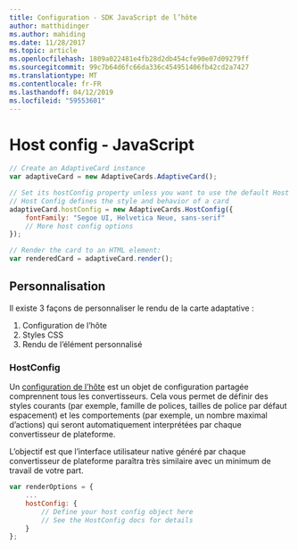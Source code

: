 ```yaml
---
title: Configuration - SDK JavaScript de l’hôte
author: matthidinger
ms.author: mahiding
ms.date: 11/28/2017
ms.topic: article
ms.openlocfilehash: 1809a022481e4fb28d2db454cfe90e07d09279ff
ms.sourcegitcommit: 99c7b64d6fc66da336c454951406fb42cd2a7427
ms.translationtype: MT
ms.contentlocale: fr-FR
ms.lasthandoff: 04/12/2019
ms.locfileid: "59553601"
---
```

# <a name="host-config---javascript"></a>Host config - JavaScript

```js
// Create an AdaptiveCard instance
var adaptiveCard = new AdaptiveCards.AdaptiveCard();

// Set its hostConfig property unless you want to use the default Host Config
// Host Config defines the style and behavior of a card
adaptiveCard.hostConfig = new AdaptiveCards.HostConfig({
    fontFamily: "Segoe UI, Helvetica Neue, sans-serif"
    // More host config options
});

// Render the card to an HTML element:
var renderedCard = adaptiveCard.render();
```

## <a name="customization"></a>Personnalisation

Il existe 3 façons de personnaliser le rendu de la carte adaptative : 
1. Configuration de l’hôte
2. Styles CSS
3. Rendu de l’élément personnalisé

### <a name="hostconfig"></a>HostConfig 

Un [configuration de l’hôte](../../../rendering-cards/host-config.md) est un objet de configuration partagée comprennent tous les convertisseurs. Cela vous permet de définir des styles courants (par exemple, famille de polices, tailles de police par défaut espacement) et les comportements (par exemple, un nombre maximal d’actions) qui seront automatiquement interprétées par chaque convertisseur de plateforme. 

L’objectif est que l’interface utilisateur native généré par chaque convertisseur de plateforme paraîtra très similaire avec un minimum de travail de votre part.

```javascript
var renderOptions = {
    ...
    hostConfig: {
        // Define your host config object here
        // See the HostConfig docs for details
    }
};
```